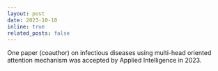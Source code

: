 ```yaml
---
layout: post
date: 2023-10-10
inline: true
related_posts: false
---
```


One paper (coauthor) on infectious diseases using multi-head oriented attention mechanism was accepted by Applied Intelligence in 2023.
